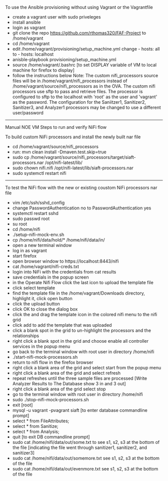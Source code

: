 To use the Ansible provisioning without using Vagrant or the Vagrantfile

- create a vagrant user with sudo priveleges
- install ansible
- login as vagrant
- git clone the repo https://github.com/rthomas320/FAF-Project to /home/vagrant
- cd /home/vagrant
- edit /home/vagrant/provisioning/setup_machine.yml change - hosts: all to - hosts: localhost
- anisble-playbook provisioning/setup_machine.yml
- source /home/vagrant/.bashrc [to set DISPLAY variable of VM to local machine for firefox to display]
- follow the instructions below
Note: The custom nifi_processors source files will be in /home/vagrant/nifi_processors instead
 of /home/vagrant/source/nifi_processors as in the OVA.
 The custom nifi processors use sftp to pass and retrieve files. The processor is configured to
 sftp to the localhost with 'root' as the user and 'vagrant' as the password.  The configuration
 for the Saniitzer1, Sanitizer2, Sanitizer3, and Analyzer1 processors may be changed to use
 a different user/password
---

Manual NOE VM Steps to run and verify NiFi flow

To build custom NiFi processors and install the newly built nar file

- cd /home/vagrant/source/nifi_processors
- run: mvn clean install -Dmaven.test.skip=true
- sudo cp /home/vagrant/source/nifi_processors/target/siaft-processors.nar /opt/nifi-latest/lib/
- sudo chown nifi.nifi /opt/nifi-latest/lib/siaft-processors.nar
- sudo systemctl restart nifi

---

To test the NiFi flow with the new or existing coustom NiFi processors nar file

- vim /etc/ssh/sshd_config
- change PasswordAuthentication no to PasswordAuthentication yes
- systemctl restart sshd
- sudo passwd root
- su root
- cd /home/nifi
- ./setup-nifi-mock-env.sh
- cp /home/nifi/data/hold/\* /home/nifi/data/in/
- open a new terminal window
- log in as vagrant
- start firefox
- open browser window to https://localhost:8443/nifi
- cat /home/vagrant/nifi-creds.txt
- login into NiFi with the credentials from cat results
- save credentials in the popup screen
- in the Operate Nifi Flow click the last icon to upload the template file
- click select template
- find the template file in the /home/vagrant/Downloads directory, highlight it, click open button
- click the upload button
- click OK to close the dialog box
- click the and drag the template icon in the colored nifi menu to the nifi grid
- click add to add the template that was uploaded
- click a blank spot in the grid to un-highlight the processors and the relationships
- right click a blank spot in the grid and choose enable all controller services in the popup menu
- go back to the terminal window with root user in directory /home/nifi
- ./start-nifi-mock-processors.sh
- return to nifi flow in the firefox browser
- right click a blank area of the grid and select start from the popup menu
- right click a blank area of the grid and select refresh
- repeat refreshes until the three sample files are processed
  [Write Analyzer Results to The Database show 3 in and 3 out]
- right click a blank area of the grid select stop
- go to the terminal window with root user in directory /home/nifi
- sudo ./stop-nifi-mock-processors.sh
- exit [root]
- mysql -u vagrant -pvagrant siaft [to enter database commandline prompt]
- select \* from FileAttributes;
- select \* from Sanitize;
- select \* from Analysis;
- quit [to exit DB commandline prompt]
- sudo cat /home/nifi/data/out/some.txt to see s1, s2, s3 at the bottom of the file
  [indicating the file went through sanitizer1, sanitizer2, and sanitizer3]
- sudo cat /home/nifi/data/out/somemore.txt see s1, s2, s3 at the bottom of the file
- sudo cat /home/nifi/data/out/evenmore.txt see s1, s2, s3 at the bottom of the file
